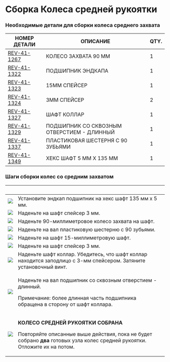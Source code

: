 # Сборка Колеса средней рукоятки

### Необходимые детали для сборки колеса среднего захвата <a href="#neobkhodimye-detali-dlya-sborki-kolesa-srednego-zakhvata" id="neobkhodimye-detali-dlya-sborki-kolesa-srednego-zakhvata"></a>

| **НОМЕР ДЕТАЛИ**                                          | **ОПИСАНИЕ**                               | **QTY.** |
| --------------------------------------------------------- | ------------------------------------------ | -------- |
| ​[REV-41-1267](https://www.revrobotics.com/rev-41-1267/)​ | КОЛЕСО ЗАХВАТА 90 ММ                       | 1        |
| ​[REV-41-1322](https://www.revrobotics.com/rev-41-1322/)​ | ПОДШИПНИК ЭНДКАПА                          | 1        |
| ​[REV-41-1323](https://www.revrobotics.com/rev-41-1323/)​ | 15MM СПЕЙСЕР                               | 1        |
| ​[REV-41-1324](https://www.revrobotics.com/rev-41-1324/)​ | 3MM СПЕЙСЕР                                | 2        |
| ​[REV-41-1327](https://www.revrobotics.com/rev-41-1327/)​ | ШАФТ КОЛЛАР                                | 1        |
| ​[REV-41-1329](https://www.revrobotics.com/rev-41-1329/)​ | ПОДШИПНИК СО СКВОЗНЫМ ОТВЕРСТИЕМ - ДЛИННЫЙ | 1        |
| ​[REV-41-1337](https://www.revrobotics.com/rev-41-1337/)​ | ПЛАСТИКОВАЯ ШЕСТЕРНЯ С 90 ЗУБЬЯМИ          | 1        |
| ​[REV-41-1349](https://www.revrobotics.com/rev-41-1349/)​ | ХЕКС ШАФТ 5 ММ X 135 ММ                    | 1        |

### Шаги сборки колес со средним захватом <a href="#shagi-sborki-koles-so-srednim-zakhvatom" id="shagi-sborki-koles-so-srednim-zakhvatom"></a>

| ​                                                                                                                                                                                                                                                        | ​                                                                                                                                                                                                       |
| -------------------------------------------------------------------------------------------------------------------------------------------------------------------------------------------------------------------------------------------------------- | ------------------------------------------------------------------------------------------------------------------------------------------------------------------------------------------------------- |
| ​​![](https://2589213514-files.gitbook.io/\~/files/v0/b/gitbook-legacy-files/o/assets%2F-M5yw0n8IneF5-9ybLjT%2F-MI4ysTFi9NBVobBOLUW%2F-MI622PFdgIZXcZMOFhT%2FAGD-\_MW%20-%20End%20Cap.svg?alt=media\&token=a9f043d0-c419-4e49-bc2d-184ab8baf9e7)​        | Установите эндкап подшипник на хекс шафт 135 мм x 5 мм.                                                                                                                                                 |
| ​​![](https://2589213514-files.gitbook.io/\~/files/v0/b/gitbook-legacy-files/o/assets%2F-M5yw0n8IneF5-9ybLjT%2F-MI4ysTFi9NBVobBOLUW%2F-MI61ysk-oyOT7nlvO9k%2FAGD-\_MW%20-%20Spacer.svg?alt=media\&token=323ca50c-74f5-4835-a297-b99d7e4b683c)​           | Наденьте на шафт спейсер 3 мм.                                                                                                                                                                          |
| ​​![](https://2589213514-files.gitbook.io/\~/files/v0/b/gitbook-legacy-files/o/assets%2F-M5yw0n8IneF5-9ybLjT%2F-MI4ysTFi9NBVobBOLUW%2F-MI61TaDzGQ8-LcqkJJA%2FAGD-\_MW%20-%20Grip%20Wheel.svg?alt=media\&token=f2242596-02a0-4b75-b4be-24470e76116e)​     | Наденьте 90-миллиметровое колесо захвата на шафт.                                                                                                                                                       |
| ​​![](https://2589213514-files.gitbook.io/\~/files/v0/b/gitbook-legacy-files/o/assets%2F-M5yw0n8IneF5-9ybLjT%2F-MI4ysTFi9NBVobBOLUW%2F-MI61QfduQsR1ZPmyTE4%2FAGD-\_MW%20-%20Gear.svg?alt=media\&token=bfe0d38e-a659-4e32-a341-93e1c1de1537)​             | Наденьте на вал пластиковую шестерню с 90 зубьями.                                                                                                                                                      |
| ​​![](https://2589213514-files.gitbook.io/\~/files/v0/b/gitbook-legacy-files/o/assets%2F-M5yw0n8IneF5-9ybLjT%2F-MI4ysTFi9NBVobBOLUW%2F-MI61KgC\_skmS2\_rH-03%2FAGD-\_MW%20-%20Spacer%202.svg?alt=media\&token=0aa51a58-4227-41fb-a790-396aedfe0de0)​     | Наденьте на шафт 15-миллиметровую шафт.                                                                                                                                                                 |
| ​​![](https://2589213514-files.gitbook.io/\~/files/v0/b/gitbook-legacy-files/o/assets%2F-M5yw0n8IneF5-9ybLjT%2F-MI4ysTFi9NBVobBOLUW%2F-MI61DPPUvenARDeBAHT%2FAGD-\_MW%20-%20Spacer%203.svg?alt=media\&token=102b856d-be23-4f20-a23b-0ec5f4ff51ee)​       | Наденьте на шафт спейсер 3 мм.                                                                                                                                                                          |
| ​![](https://2589213514-files.gitbook.io/\~/files/v0/b/gitbook-legacy-files/o/assets%2F-M5yw0n8IneF5-9ybLjT%2F-MI4ysTFi9NBVobBOLUW%2F-MI5vDvDG2YfETnUC39U%2FAGD-\_MW%20-%20Shaft%20Collar.svg?alt=media\&token=81d0bedd-3c79-4c2b-833b-acad83da0fb9)​    | Наденьте шафт коллар. Убедитесь, что шафт коллар находится заподлицо с 3-мм спейсером. Затяните установочный винт.                                                                                      |
| ​​![](https://2589213514-files.gitbook.io/\~/files/v0/b/gitbook-legacy-files/o/assets%2F-M5yw0n8IneF5-9ybLjT%2F-MI4ysTFi9NBVobBOLUW%2F-MI5v9NeB5oS7WCIdo\_5%2FAGD-\_MW%20-%20Long%20Bearing.svg?alt=media\&token=7bfb14d8-ed81-4474-b906-ff682095ac6e)​​ | <p>Наденьте на вал подшипник со сквозным отверстием - длинный.</p><p>Примечание: более длинная часть подшипника обращена в сторону от шафт коллара.</p>                                                 |
| ​​![](https://2589213514-files.gitbook.io/\~/files/v0/b/gitbook-legacy-files/o/assets%2F-M5yw0n8IneF5-9ybLjT%2F-MI4ysTFi9NBVobBOLUW%2F-MI5uPcN9TfDAHr7Ewva%2FAGD-\_MW%20-%20Complete.svg?alt=media\&token=22e2eb38-8f0c-4612-a233-52a4c5813d3e)​         | <p><strong>КОЛЕСО СРЕДНЕЙ РУКОЯТКИ СОБРАНА</strong></p><p>Повторяйте описанные выше действия, пока не будет собрано <strong>два</strong> готовых узла колес средней рукоятки. Отложите их на потом.</p> |

##
